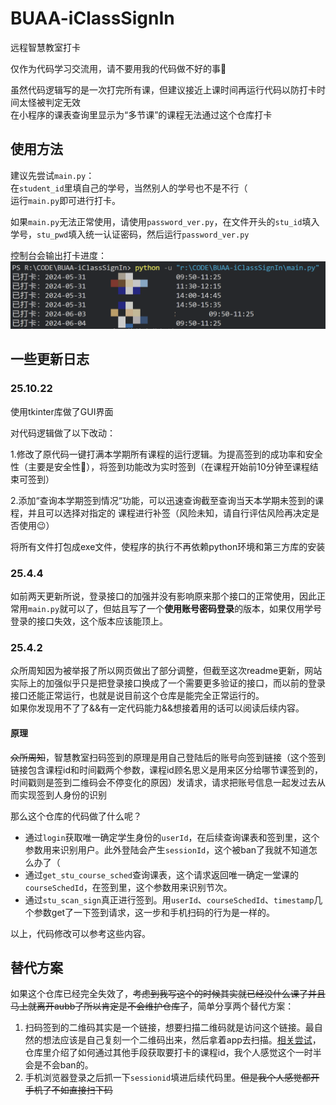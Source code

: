 # BUAA-iClassSignIn
远程智慧教室打卡

仅作为代码学习交流用，请不要用我的代码做不好的事🥰

虽然代码逻辑写的是一次打完所有课，但建议接近上课时间再运行代码以防打卡时间太怪被判定无效   
在小程序的课表查询里显示为“多节课”的课程无法通过这个仓库打卡       

## 使用方法

建议先尝试`main.py`：   
在`student_id`里填自己的学号，当然别人的学号也不是不行（   
运行`main.py`即可进行打卡。   


如果`main.py`无法正常使用，请使用`password_ver.py`，在文件开头的`stu_id`填入学号，`stu_pwd`填入统一认证密码，然后运行`password_ver.py`


控制台会输出打卡进度：![](imgs/1.png)


## 一些更新日志

### 25.10.22
使用tkinter库做了GUI界面

对代码逻辑做了以下改动：

  1.修改了原代码一键打满本学期所有课程的运行逻辑。为提高签到的成功率和安全性（主要是安全性🥰），将签到功能改为实时签到（在课程开始前10分钟至课程结束可签到）

  2.添加“查询本学期签到情况“功能，可以迅速查询截至查询当天本学期未签到的课程，并且可以选择对指定的 课程进行补签（风险未知，请自行评估风险再决定是否使用😉）

将所有文件打包成exe文件，使程序的执行不再依赖python环境和第三方库的安装


### 25.4.4
如前两天更新所说，登录接口的加强并没有影响原来那个接口的正常使用，因此正常用`main.py`就可以了，但姑且写了一个**使用账号密码登录**的版本，如果仅用学号登录的接口失效，这个版本应该能顶上。   


### 25.4.2
众所周知因为被举报了所以网页做出了部分调整，但截至这次readme更新，网站实际上的加强似乎只是把登录接口换成了一个需要更多验证的接口，而以前的登录接口还能正常运行，也就是说目前这个仓库是能完全正常运行的。    
如果你发现用不了了&&有一定代码能力&&想接着用的话可以阅读后续内容。

#### 原理
~~众所周知~~，智慧教室扫码签到的原理是用自己登陆后的账号向签到链接（这个签到链接包含课程id和时间戳两个参数，课程id顾名思义是用来区分给哪节课签到的，时间戳则是签到二维码会不停变化的原因）发请求，请求把账号信息一起发过去从而实现签到人身份的识别

那么这个仓库的代码做了什么呢？

+ 通过`login`获取唯一确定学生身份的`userId`，在后续查询课表和签到里，这个参数用来识别用户。此外登陆会产生`sessionId`，这个被ban了我就不知道怎么办了（
+ 通过`get_stu_course_sched`查询课表，这个请求返回唯一确定一堂课的`courseSchedId`，在签到里，这个参数用来识别节次。
+ 通过`stu_scan_sign`真正进行签到。用`userId`、`courseSchedId`、`timestamp`几个参数get了一下签到请求，这一步和手机扫码的行为是一样的。

以上，代码修改可以参考这些内容。   

## 替代方案

如果这个仓库已经完全失效了，~~考虑到我写这个的时候其实就已经没什么课了并且马上就离开aubb了所以肯定是不会维护仓库了~~，简单分享两个替代方案：

1. 扫码签到的二维码其实是一个链接，想要扫描二维码就是访问这个链接。最自然的想法应该是自己复刻一个二维码出来，然后拿着app去扫描。[相关尝试](https://github.com/WinterRaurant/AUBB-signInCodeGenerator)，仓库里介绍了如何通过其他手段获取要打卡的课程id，我个人感觉这个一时半会是不会ban的。
2. 手机浏览器登录之后抓一下`sessionid`填进后续代码里。~~但是我个人感觉都开手机了不如直接扫下码~~

